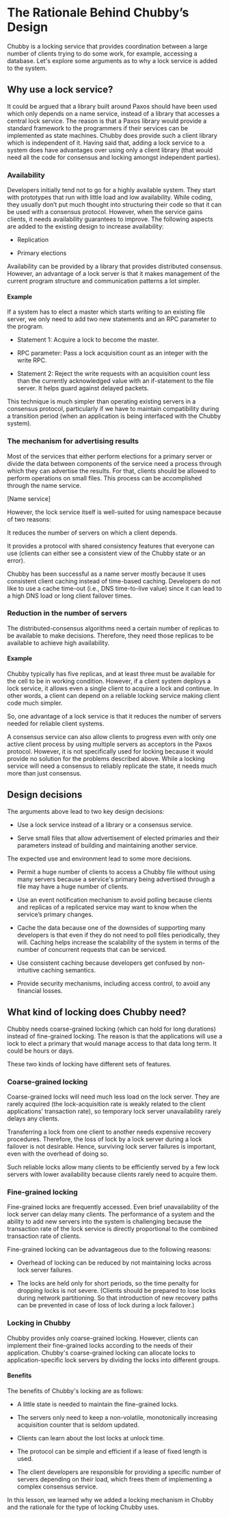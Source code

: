 # The Rationale Behind Chubby’s Design
Chubby is a locking service that provides coordination between a large number of clients trying to do some work, for example, accessing a database. Let's explore some arguments as to why a lock service is added to the system.


## Why use a lock service?
It could be argued that a library built around Paxos should have been used which only depends on a name service, instead of a library that accesses a central lock service. The reason is that a Paxos library would provide a standard framework to the programmers if their services can be implemented as state machines. Chubby does provide such a client library which is independent of it. Having said that, adding a lock service to a system does have advantages over using only a client library (that would need all the code for consensus and locking amongst independent parties).

### Availability
Developers initially tend not to go for a highly available system. They start with prototypes that run with little load and low availability. While coding, they usually don’t put much thought into structuring their code so that it can be used with a consensus protocol.
However, when the service gains clients, it needs availability guarantees to improve. The following aspects are added to the existing design to increase availability:

- Replication

- Primary elections

Availability can be provided by a library that provides distributed consensus. However, an advantage of a lock server is that it makes management of the current program structure and communication patterns a lot simpler.

#### Example
If a system has to elect a master which starts writing to an existing file server, we only need to add two new statements and an RPC parameter to the program.

- Statement 1: Acquire a lock to become the master.

- RPC parameter: Pass a lock acquisition count as an integer with the write RPC.

- Statement 2: Reject the write requests with an acquisition count less than the currently acknowledged value with an if-statement to the file server. It helps guard against delayed packets.

This technique is much simpler than operating existing servers in a consensus protocol, particularly if we have to maintain compatibility during a transition period (when an application is being interfaced with the Chubby system).

### The mechanism for advertising results
Most of the services that either perform elections for a primary server or divide the data between components of the service need a process through which they can advertise the results. For that, clients should be allowed to perform operations on small files. This process can be accomplished through the name service.

[Name service]

However, the lock service itself is well-suited for using namespace because of two reasons:

It reduces the number of servers on which a client depends.

It provides a protocol with shared consistency features that everyone can use (clients can either see a consistent view of the Chubby state or an error).

Chubby has been successful as a name server mostly because it uses consistent client caching instead of time-based caching. Developers do not like to use a cache time-out (i.e., DNS time-to-live value) since it can lead to a high DNS load or long client failover times.

### Reduction in the number of servers
The distributed-consensus algorithms need a certain number of replicas to be available to make decisions. Therefore, they need those replicas to be available to achieve high availability.

#### Example
Chubby typically has five replicas, and at least three must be available for the cell to be in working condition. However, if a client system deploys a lock service, it allows even a single client to acquire a lock and continue. In other words, a client can depend on a reliable locking service making client code much simpler.

So, one advantage of a lock service is that it reduces the number of servers needed for reliable client systems.

A consensus service can also allow clients to progress even with only one active client process by using multiple servers as acceptors in the Paxos protocol. However, it is not specifically used for locking because it would provide no solution for the problems described above. While a locking service will need a consensus to reliably replicate the state, it needs much more than just consensus.

## Design decisions
The arguments above lead to two key design decisions:

- Use a lock service instead of a library or a consensus service.

- Serve small files that allow advertisement of elected primaries and their parameters instead of building and maintaining another service.

The expected use and environment lead to some more decisions.

- Permit a huge number of clients to access a Chubby file without using many servers because a service's primary being advertised through a file may have a huge number of clients.

- Use an event notification mechanism to avoid polling because clients and replicas of a replicated service may want to know when the service’s primary changes.

- Cache the data because one of the downsides of supporting many developers is that even if they do not need to poll files periodically, they will. Caching helps increase the scalability of the system in terms of the number of concurrent requests that can be serviced.

- Use consistent caching because developers get confused by non-intuitive caching semantics.

- Provide security mechanisms, including access control, to avoid any financial losses.


## What kind of locking does Chubby need?
Chubby needs coarse-grained locking (which can hold for long durations) instead of fine-grained locking. The reason is that the applications will use a lock to elect a primary that would manage access to that data long term. It could be hours or days.

These two kinds of locking have different sets of features.

### Coarse-grained locking
Coarse-grained locks will need much less load on the lock server. They are rarely acquired (the lock-acquisition rate is weakly related to the client applications’ transaction rate), so temporary lock server unavailability rarely delays any clients.

Transferring a lock from one client to another needs expensive recovery procedures. Therefore, the loss of lock by a lock server during a lock failover is not desirable. Hence, surviving lock server failures is important, even with the overhead of doing so.

Such reliable locks allow many clients to be efficiently served by a few lock servers with lower availability because clients rarely need to acquire them.

### Fine-grained locking
Fine-grained locks are frequently accessed. Even brief unavailability of the lock server can delay many clients. The performance of a system and the ability to add new servers into the system is challenging because the transaction rate of the lock service is directly proportional to the combined transaction rate of clients.

Fine-grained locking can be advantageous due to the following reasons:

- Overhead of locking can be reduced by not maintaining locks across lock server failures.

- The locks are held only for short periods, so the time penalty for dropping locks is not severe. (Clients should be prepared to lose locks during network partitioning. So that introduction of new recovery paths can be prevented in case of loss of lock during a lock failover.)

### Locking in Chubby
Chubby provides only coarse-grained locking. However, clients can implement their fine-grained locks according to the needs of their application. Chubby's coarse-grained locking can allocate locks to application-specific lock servers by dividing the locks into different groups.

#### Benefits
The benefits of Chubby's locking are as follows:

- A little state is needed to maintain the fine-grained locks.

- The servers only need to keep a non-volatile, monotonically increasing acquisition counter that is seldom updated.

- Clients can learn about the lost locks at unlock time.

- The protocol can be simple and efficient if a lease of fixed length is used.

- The client developers are responsible for providing a specific number of servers depending on their load, which frees them of implementing a complex consensus service.

In this lesson, we learned why we added a locking mechanism in Chubby and the rationale for the type of locking Chubby uses.
